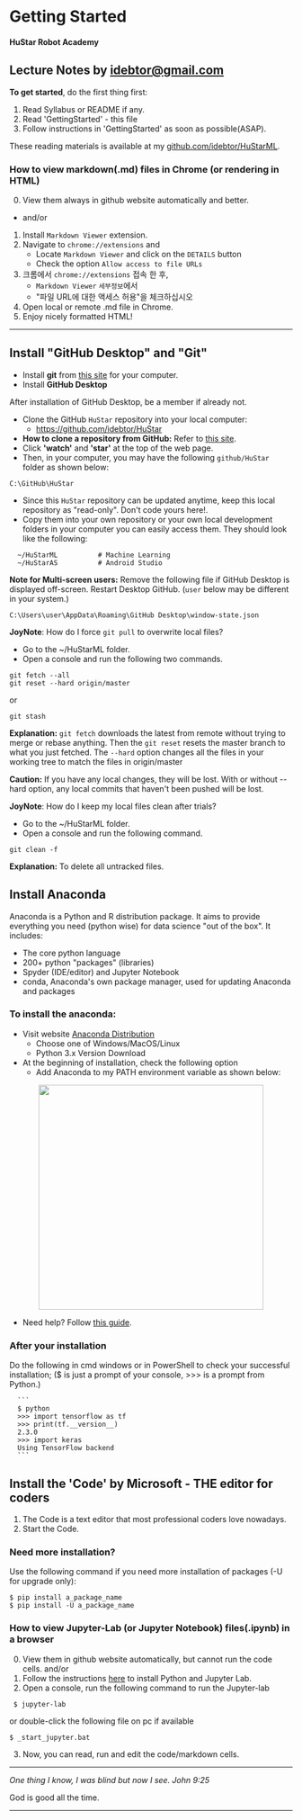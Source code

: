 
# Getting Started

#### HuStar Robot Academy

Lecture Notes by idebtor@gmail.com
-------------------
  __To get started__, do the first thing first:

  1. Read Syllabus or README if any.
  2. Read 'GettingStarted' - this file
  3. Follow instructions in 'GettingStarted' as soon as possible(ASAP).

  These reading materials is available at my [github.com/idebtor/HuStarML](https://github.com/idebtor/HuStarML).

### How to view markdown(.md) files in Chrome (or rendering in HTML)
  0. View them always in github website automatically and better.
  - and/or
  1. Install `Markdown Viewer` extension.
  2. Navigate to `chrome://extensions` and
      - Locate `Markdown Viewer` and click on the `DETAILS` button
      - Check the option `Allow access to file URLs`
  2. 크롬에서 `chrome://extensions` 접속 한 후,
      - `Markdown Viewer` `세부정보`에서
      - "파일 URL에 대한 액세스 허용"을 체크하십시오
  3. Open local or remote .md file in Chrome.
  4. Enjoy nicely formatted HTML!

-----------------------------------
## Install "GitHub Desktop" and "Git"
- Install __git__ from [this site](https://git-scm.com/downloads) for your computer.
- Install __GitHub Desktop__

After installation of GitHub Desktop, be a member if already not.
  - Clone the GitHub `HuStar` repository into your local computer:
    - https://github.com/idebtor/HuStar  
  - __How to clone a repository from GitHub:__ Refer to [this site](https://help.github.com/desktop/guides/contributing-to-projects/cloning-a-repository-from-github-desktop/).
  - Click __'watch'__ and __'star'__ at the top of the web page.
  - Then, in your computer, you may have the following `github/HuStar` folder as shown below:

  ```
  C:\GitHub\HuStar
  ```
  - Since this `HuStar` repository can be updated anytime, keep this local repository as "read-only".  Don't code yours here!.
  - Copy them into your own repository or your own local development folders in your computer you can easily access them.  They should look like the following:

  ```
    ~/HuStarML          # Machine Learning
    ~/HuStarAS          # Android Studio
  ```
__Note for Multi-screen users:__ Remove the following file if GitHub Desktop is displayed off-screen. Restart Desktop GitHub. (`user` below may be different in your system.)
```
C:\Users\user\AppData\Roaming\GitHub Desktop\window-state.json
```

__JoyNote__: How do I force `git pull` to overwrite local files?

- Go to the ~/HuStarML folder.
- Open a console and run the following two commands.

```
git fetch --all
git reset --hard origin/master
```
or
```
git stash
```

__Explanation:__ `git fetch` downloads the latest from remote without trying to merge or rebase anything. Then the `git reset` resets the master branch to what you just fetched. The `--hard` option changes all the files in your working tree to match the files in origin/master

__Caution:__ If you have any local changes, they will be lost. With or without --hard option, any local commits that haven't been pushed will be lost.

__JoyNote__: How do I keep my local files clean after trials?
- Go to the ~/HuStarML folder.
- Open a console and run the following command.
```
git clean -f
```
__Explanation:__ To delete all untracked files.


## Install Anaconda
Anaconda is  a Python and R distribution package. It aims to provide everything you need (python wise) for data science "out of the box".  It includes:
-	The core python language
-	200+ python "packages" (libraries)
-	Spyder (IDE/editor) and Jupyter Notebook
-	conda, Anaconda's own package manager, used for updating Anaconda and packages

### To install the anaconda:

  - Visit website [Anaconda Distribution](https://www.anaconda.com/distribution/)
    - Choose one of Windows/MacOS/Linux
    - Python 3.x Version Download
  - At the beginning of installation, check the following option
      - Add Anaconda to my PATH environment variable as shown below:

<p align="center"> <img src="https://github.com/idebtor/KMOOC-ML/blob/5caf78b292a5e7a724d4ed0b1deb15e629878f9b/ipynb/images/joyai/anaconda_check_path.jpg?raw=true" width=400"> </p>

  - Need help? Follow [this guide](https://m.blog.naver.com/PostView.nhn?blogId=jooostory&logNo=221196479998&proxyReferer=https%3A%2F%2Fwww.google.com%2F).

### After your installation
Do the following in cmd windows or in PowerShell to check your successful installation; ($ is just a prompt of your console, >>> is a prompt from Python.)

      ```
      $ python
      >>> import tensorflow as tf
      >>> print(tf.__version__)
      2.3.0
      >>> import keras
      Using TensorFlow backend
      ```

## Install the 'Code' by Microsoft - THE editor for coders
1. The Code is a text editor that most professional coders love nowadays.
2. Start the Code.

### Need more installation?
Use the following command if you need more installation of packages (-U for upgrade only):
  ```
  $ pip install a_package_name
  $ pip install -U a_package_name              
  ```

### How to view Jupyter-Lab (or Jupyter Notebook) files(.ipynb) in a browser

0. View them in github website automatically, but cannot run the code cells.
and/or
1. Follow the instructions [here](https://jupyter.readthedocs.io/en/latest/install.html) to install Python and Jupyter Lab.
2. Open a console, run the following command to run the Jupyter-lab
```
 $ jupyter-lab
```
or double-click the following file on pc if available
```
$ _start_jupyter.bat
```
3. Now, you can read, run and edit the code/markdown cells.
----------------------------
_One thing I know, I was blind but now I see. John 9:25_
  
God is good all the time.

----------------------------
